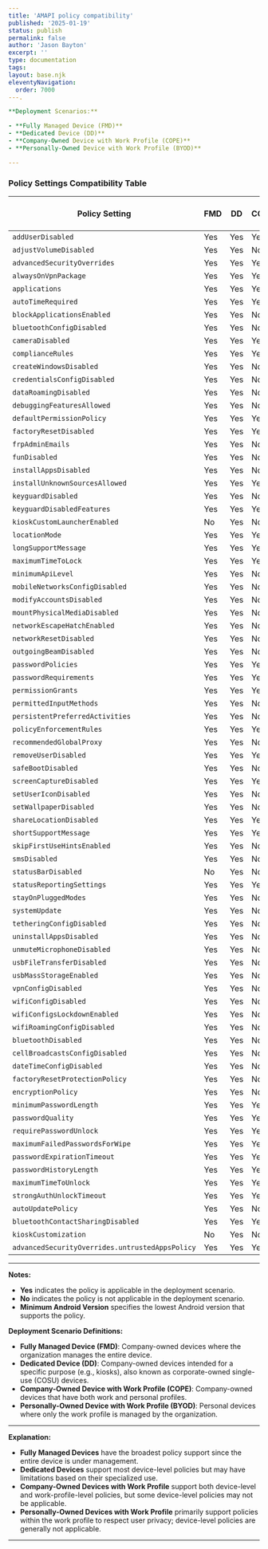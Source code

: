 ```yaml
---
title: 'AMAPI policy compatibility'
published: '2025-01-19'
status: publish
permalink: false
author: 'Jason Bayton'
excerpt: ''
type: documentation
tags: 
layout: base.njk
eleventyNavigation:
  order: 7000
---.

**Deployment Scenarios:**

- **Fully Managed Device (FMD)**
- **Dedicated Device (DD)**
- **Company-Owned Device with Work Profile (COPE)**
- **Personally-Owned Device with Work Profile (BYOD)**

---
```


### Policy Settings Compatibility Table

| **Policy Setting**                               | **FMD** | **DD** | **COPE** | **BYOD** | **Minimum Android Version** |
|--------------------------------------------------|---------|---------|----------|----------|-----------------------------|
| `addUserDisabled`                                | Yes     | Yes     | Yes      | No       | 7.0                         |
| `adjustVolumeDisabled`                           | Yes     | Yes     | No       | No       | 6.0                         |
| `advancedSecurityOverrides`                      | Yes     | Yes     | Yes      | Yes      | 9.0                         |
| `alwaysOnVpnPackage`                             | Yes     | Yes     | Yes      | Yes      | 6.0                         |
| `applications`                                   | Yes     | Yes     | Yes      | Yes      | 5.0                         |
| `autoTimeRequired`                               | Yes     | Yes     | Yes      | No       | 5.0                         |
| `blockApplicationsEnabled`                       | Yes     | Yes     | No       | No       | 9.0                         |
| `bluetoothConfigDisabled`                        | Yes     | Yes     | No       | No       | 6.0                         |
| `cameraDisabled`                                 | Yes     | Yes     | Yes      | No       | 5.0                         |
| `complianceRules`                                | Yes     | Yes     | Yes      | Yes      | 5.0                         |
| `createWindowsDisabled`                          | Yes     | Yes     | No       | No       | 6.0                         |
| `credentialsConfigDisabled`                      | Yes     | Yes     | No       | No       | 6.0                         |
| `dataRoamingDisabled`                            | Yes     | Yes     | No       | No       | 5.0                         |
| `debuggingFeaturesAllowed`                       | Yes     | Yes     | No       | No       | 5.0                         |
| `defaultPermissionPolicy`                        | Yes     | Yes     | Yes      | No       | 6.0                         |
| `factoryResetDisabled`                           | Yes     | Yes     | Yes      | No       | 7.0                         |
| `frpAdminEmails`                                 | Yes     | Yes     | No       | No       | 6.0                         |
| `funDisabled`                                    | Yes     | Yes     | No       | No       | 6.0                         |
| `installAppsDisabled`                            | Yes     | Yes     | No       | No       | 6.0                         |
| `installUnknownSourcesAllowed`                   | Yes     | Yes     | Yes      | No       | 6.0                         |
| `keyguardDisabled`                               | Yes     | Yes     | No       | No       | 6.0                         |
| `keyguardDisabledFeatures`                       | Yes     | Yes     | Yes      | No       | 5.0                         |
| `kioskCustomLauncherEnabled`                     | No      | Yes     | No       | No       | 5.0                         |
| `locationMode`                                   | Yes     | Yes     | Yes      | No       | 5.0                         |
| `longSupportMessage`                             | Yes     | Yes     | Yes      | Yes      | 5.0                         |
| `maximumTimeToLock`                              | Yes     | Yes     | Yes      | No       | 5.0                         |
| `minimumApiLevel`                                | Yes     | Yes     | No       | No       | 5.0                         |
| `mobileNetworksConfigDisabled`                   | Yes     | Yes     | No       | No       | 6.0                         |
| `modifyAccountsDisabled`                         | Yes     | Yes     | No       | No       | 6.0                         |
| `mountPhysicalMediaDisabled`                     | Yes     | Yes     | No       | No       | 5.0                         |
| `networkEscapeHatchEnabled`                      | Yes     | Yes     | No       | No       | 6.0                         |
| `networkResetDisabled`                           | Yes     | Yes     | No       | No       | 6.0                         |
| `outgoingBeamDisabled`                           | Yes     | Yes     | No       | No       | 6.0                         |
| `passwordPolicies`                               | Yes     | Yes     | Yes      | Yes      | 5.0                         |
| `passwordRequirements`                           | Yes     | Yes     | Yes      | No       | 5.0                         |
| `permissionGrants`                               | Yes     | Yes     | Yes      | Yes      | 6.0                         |
| `permittedInputMethods`                          | Yes     | Yes     | No       | No       | 6.0                         |
| `persistentPreferredActivities`                  | Yes     | Yes     | No       | No       | 5.0                         |
| `policyEnforcementRules`                         | Yes     | Yes     | Yes      | Yes      | 6.0                         |
| `recommendedGlobalProxy`                         | Yes     | Yes     | No       | No       | 5.0                         |
| `removeUserDisabled`                             | Yes     | Yes     | Yes      | No       | 7.0                         |
| `safeBootDisabled`                               | Yes     | Yes     | No       | No       | 6.0                         |
| `screenCaptureDisabled`                          | Yes     | Yes     | Yes      | Yes      | 5.0                         |
| `setUserIconDisabled`                            | Yes     | Yes     | No       | No       | 6.0                         |
| `setWallpaperDisabled`                           | Yes     | Yes     | No       | No       | 5.0                         |
| `shareLocationDisabled`                          | Yes     | Yes     | Yes      | No       | 6.0                         |
| `shortSupportMessage`                            | Yes     | Yes     | Yes      | Yes      | 5.0                         |
| `skipFirstUseHintsEnabled`                       | Yes     | Yes     | No       | No       | 6.0                         |
| `smsDisabled`                                    | Yes     | Yes     | No       | No       | 5.0                         |
| `statusBarDisabled`                              | No      | Yes     | No       | No       | 6.0                         |
| `statusReportingSettings`                        | Yes     | Yes     | Yes      | Yes      | 5.0                         |
| `stayOnPluggedModes`                             | Yes     | Yes     | No       | No       | 6.0                         |
| `systemUpdate`                                   | Yes     | Yes     | No       | No       | 5.0                         |
| `tetheringConfigDisabled`                        | Yes     | Yes     | No       | No       | 5.0                         |
| `uninstallAppsDisabled`                          | Yes     | Yes     | No       | No       | 5.0                         |
| `unmuteMicrophoneDisabled`                       | Yes     | Yes     | No       | No       | 6.0                         |
| `usbFileTransferDisabled`                        | Yes     | Yes     | No       | No       | 6.0                         |
| `usbMassStorageEnabled`                          | Yes     | Yes     | No       | No       | 5.0                         |
| `vpnConfigDisabled`                              | Yes     | Yes     | No       | No       | 6.0                         |
| `wifiConfigDisabled`                             | Yes     | Yes     | No       | No       | 5.0                         |
| `wifiConfigsLockdownEnabled`                     | Yes     | Yes     | No       | No       | 5.0                         |
| `wifiRoamingConfigDisabled`                      | Yes     | Yes     | No       | No       | 8.0                         |
| `bluetoothDisabled`                              | Yes     | Yes     | No       | No       | 5.0                         |
| `cellBroadcastsConfigDisabled`                   | Yes     | Yes     | No       | No       | 6.0                         |
| `dateTimeConfigDisabled`                         | Yes     | Yes     | No       | No       | 6.0                         |
| `factoryResetProtectionPolicy`                   | Yes     | Yes     | No       | No       | 6.0                         |
| `encryptionPolicy`                               | Yes     | Yes     | No       | No       | 6.0                         |
| `minimumPasswordLength`                          | Yes     | Yes     | Yes      | Yes      | 5.0                         |
| `passwordQuality`                                | Yes     | Yes     | Yes      | Yes      | 5.0                         |
| `requirePasswordUnlock`                          | Yes     | Yes     | Yes      | Yes      | 5.0                         |
| `maximumFailedPasswordsForWipe`                  | Yes     | Yes     | Yes      | No       | 5.0                         |
| `passwordExpirationTimeout`                      | Yes     | Yes     | Yes      | No       | 5.0                         |
| `passwordHistoryLength`                          | Yes     | Yes     | Yes      | No       | 5.0                         |
| `maximumTimeToUnlock`                            | Yes     | Yes     | Yes      | No       | 5.0                         |
| `strongAuthUnlockTimeout`                        | Yes     | Yes     | Yes      | No       | 6.0                         |
| `autoUpdatePolicy`                               | Yes     | Yes     | No       | No       | 6.0                         |
| `bluetoothContactSharingDisabled`                | Yes     | Yes     | Yes      | No       | 6.0                         |
| `kioskCustomization`                             | No      | Yes     | No       | No       | 6.0                         |
| `advancedSecurityOverrides.untrustedAppsPolicy`  | Yes     | Yes     | Yes      | Yes      | 9.0                         |

---

**Notes:**

- **Yes** indicates the policy is applicable in the deployment scenario.
- **No** indicates the policy is not applicable in the deployment scenario.
- **Minimum Android Version** specifies the lowest Android version that supports the policy.

**Deployment Scenario Definitions:**

- **Fully Managed Device (FMD)**: Company-owned devices where the organization manages the entire device.
- **Dedicated Device (DD)**: Company-owned devices intended for a specific purpose (e.g., kiosks), also known as corporate-owned single-use (COSU) devices.
- **Company-Owned Device with Work Profile (COPE)**: Company-owned devices that have both work and personal profiles.
- **Personally-Owned Device with Work Profile (BYOD)**: Personal devices where only the work profile is managed by the organization.

---

**Explanation:**

- **Fully Managed Devices** have the broadest policy support since the entire device is under management.
- **Dedicated Devices** support most device-level policies but may have limitations based on their specialized use.
- **Company-Owned Devices with Work Profile** support both device-level and work-profile-level policies, but some device-level policies may not be applicable.
- **Personally-Owned Devices with Work Profile** primarily support policies within the work profile to respect user privacy; device-level policies are generally not applicable.

---
